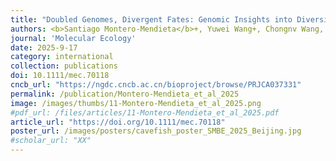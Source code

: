 ```yaml
---
title: "Doubled Genomes, Divergent Fates: Genomic Insights into Diversification in an Allotetraploid Cavefish"
authors: <b>Santiago Montero-Mendieta</b>+, Yuwei Wang+, Chongnv Wang, Fanwei Meng, Yahui Zhao, Xinxin Li, Baocheng Guo
journal: 'Molecular Ecology'
date: 2025-9-17
category: international
collection: publications
doi: 10.1111/mec.70118
cncb_url: "https://ngdc.cncb.ac.cn/bioproject/browse/PRJCA037331"
permalink: /publication/Montero-Mendieta_et_al_2025
image: /images/thumbs/11-Montero-Mendieta_et_al_2025.png
#pdf_url: /files/articles/11-Montero-Mendieta_et_al_2025.pdf
article_url: "https://doi.org/10.1111/mec.70118"
poster_url: /images/posters/cavefish_poster_SMBE_2025_Beijing.jpg
#scholar_url: "XX"
---
```

